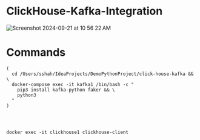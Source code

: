 # ClickHouse-Kafka-Integration

![Screenshot 2024-09-21 at 10 56 22 AM](https://github.com/user-attachments/assets/358c4910-5df9-4fa3-8f46-cebf2cd1ae5b)


# Commands 

```
(
  cd /Users/sshah/IdeaProjects/DemoPythonProject/click-house-kafka && \
  docker-compose exec -it kafka1 /bin/bash -c "
    pip3 install kafka-python faker && \
    python3
  "
)




docker exec -it clickhouse1 clickhouse-client

```
